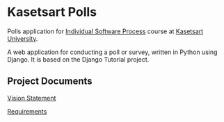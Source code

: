 # Kasetsart Polls

Polls application for [Individual Software Process](https://cpske.github.io/ISP) course at [Kasetsart University](https://ku.ac.th).

A web application for conducting a poll or survey, written in Python using Django. It is based on the Django Tutorial project.

## Project Documents

[Vision Statement](../../wiki/Vision%20Statement)

[Requirements](../../wiki/Vision%20Statements)

